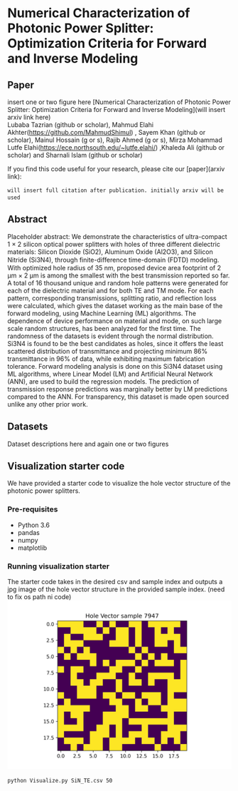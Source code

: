 # Numerical Characterization of Photonic  Power Splitter: Optimization Criteria for Forward and Inverse Modeling

## Paper
insert one or two figure here
[Numerical Characterization of Photonic  Power Splitter: Optimization Criteria for Forward and Inverse Modeling](will insert arxiv link here)  
Lubaba Tazrian (github or scholar), Mahmud Elahi Akhter(https://github.com/MahmudShimul) , Sayem Khan (github or scholar), Mainul Hossain (g or s), Rajib Ahmed (g or s), Mirza Mohammad Lutfe Elahi(https://ece.northsouth.edu/~lutfe.elahi/) ,Khaleda Ali (github or scholar) and Sharnali Islam (github or scholar)

If you find this code useful for your research, please cite our [paper](arxiv link):

```
will insert full citation after publication. initially arxiv will be used
```

## Abstract
Placeholder abstract: We demonstrate the characteristics of ultra-compact 1 × 2 silicon optical power splitters with holes of three different dielectric materials: Silicon Dioxide (SiO2), Aluminum Oxide (Al2O3), and Silicon Nitride (Si3N4), through finite-diﬀerence time-domain (FDTD) modeling. With optimized hole radius of 35 nm, proposed device area footprint of 2 μm × 2 μm is among the smallest with the best transmission reported so far. A total of 16 thousand unique and random hole patterns were generated for each of the dielectric material and for both TE and TM mode. For each pattern, corresponding transmissions, splitting ratio, and reflection loss were calculated, which gives the dataset working as the main base of the forward modeling, using Machine Learning (ML) algorithms. The dependence of device performance on material and mode, on such large scale random structures, has been analyzed for the first time. The randomness of the datasets is evident through the normal distribution. Si3N4 is found to be the best candidates as holes, since it offers the least scattered distribution of transmittance and projecting minimum 86% transmittance in 96% of data, while exhibiting maximum fabrication tolerance. Forward modeling analysis is done on this Si3N4 dataset using ML algorithms, where Linear Model (LM) and Artificial Neural Network (ANN), are used to build the regression models. The prediction of transmission response predictions was marginally better by LM predictions compared to the ANN. For transparency, this dataset is made open sourced unlike any other prior work. 

## Datasets
Dataset descriptions here and again one or two figures

## Visualization starter code
We have provided a starter code to visualize the hole vector structure of the photonic power splitters. 

### Pre-requisites
* Python 3.6
* pandas
* numpy
* matplotlib

### Running visualization starter
The starter code takes in the desired csv and sample index and outputs a jpg image of the hole vector structure in the provided sample index. (need to fix os path ni code)    
![](./HoleVector_sample7947.jpg) 
```bash
python Visualize.py SiN_TE.csv 50
```
